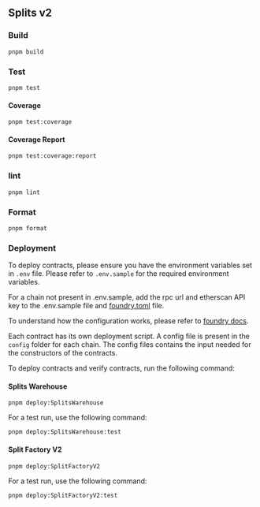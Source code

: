 ## Splits v2

### Build

`pnpm build`

### Test

`pnpm test`

#### Coverage

`pnpm test:coverage`

#### Coverage Report

`pnpm test:coverage:report`

### lint

`pnpm lint`

### Format

`pnpm format`

### Deployment

To deploy contracts, please ensure you have the environment variables set in `.env` file. Please refer to `.env.sample`
for the required environment variables.

For a chain not present in .env.sample, add the rpc url and etherscan API key to the .env.sample file and
[foundry.toml](./foundry.toml) file.

To understand how the configuration works, please refer to [foundry docs](https://book.getfoundry.sh/cheatcodes/rpc).

Each contract has its own deployment script. A config file is present in the `config` folder for each chain. The config
files contains the input needed for the constructors of the contracts.

To deploy contracts and verify contracts, run the following command:

#### Splits Warehouse

`pnpm deploy:SplitsWarehouse`

For a test run, use the following command:

`pnpm deploy:SplitsWarehouse:test`

#### Split Factory V2

`pnpm deploy:SplitFactoryV2`

For a test run, use the following command:

`pnpm deploy:SplitFactoryV2:test`
